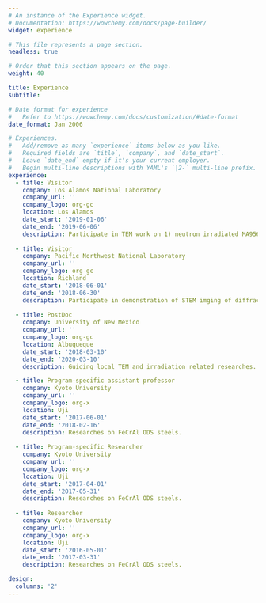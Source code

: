 ```yaml
---
# An instance of the Experience widget.
# Documentation: https://wowchemy.com/docs/page-builder/
widget: experience

# This file represents a page section.
headless: true

# Order that this section appears on the page.
weight: 40

title: Experience
subtitle:

# Date format for experience
#   Refer to https://wowchemy.com/docs/customization/#date-format
date_format: Jan 2006

# Experiences.
#   Add/remove as many `experience` items below as you like.
#   Required fields are `title`, `company`, and `date_start`.
#   Leave `date_end` empty if it's your current employer.
#   Begin multi-line descriptions with YAML's `|2-` multi-line prefix.
experience:
  - title: Visitor
    company: Los Alamos National Laboratory
    company_url: ''
    company_logo: org-gc
    location: Los Alamos
    date_start: '2019-01-06'
    date_end: '2019-06-06'
    description: Participate in TEM work on 1) neutron irradiated MA956 and 2) ion-irradiated CuNb multi-nanolayer composites.
    
  - title: Visitor
    company: Pacific Northwest National Laboratory
    company_url: ''
    company_logo: org-gc
    location: Richland
    date_start: '2018-06-01'
    date_end: '2018-06-30'
    description: Participate in demonstration of STEM imging of diffraction contrast in metals.
    
  - title: PostDoc
    company: University of New Mexico
    company_url: ''
    company_logo: org-gc
    location: Albuqueque
    date_start: '2018-03-10'
    date_end: '2020-03-10'
    description: Guiding local TEM and irradiation related researches.

  - title: Program-specific assistant professor
    company: Kyoto University
    company_url: ''
    company_logo: org-x
    location: Uji
    date_start: '2017-06-01'
    date_end: '2018-02-16'
    description: Researches on FeCrAl ODS steels.
    
  - title: Program-specific Researcher
    company: Kyoto University
    company_url: ''
    company_logo: org-x
    location: Uji
    date_start: '2017-04-01'
    date_end: '2017-05-31'
    description: Researches on FeCrAl ODS steels.
    
  - title: Researcher
    company: Kyoto University
    company_url: ''
    company_logo: org-x
    location: Uji
    date_start: '2016-05-01'
    date_end: '2017-03-31'
    description: Researches on FeCrAl ODS steels.

design:
  columns: '2'
---
```

